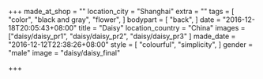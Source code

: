 +++
made_at_shop = ""
location_city = "Shanghai"
extra = ""
tags = [
  "color",
  "black and gray",
  "flower",
]
bodypart = [
  "back",
]
date = "2016-12-18T20:05:43+08:00"
title = "Daisy"
location_country = "China"
images = ["daisy/daisy_pr1", "daisy/daisy_pr2", "daisy/daisy_pr3"
]
made_date = "2016-12-12T22:38:26+08:00"
style = [
  "colourful",
  "simplicity",
]
gender = "male"
image = "daisy/daisy_final"

+++
